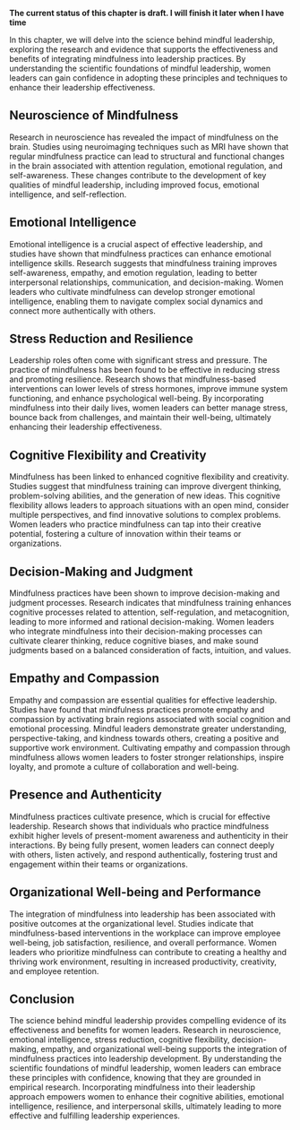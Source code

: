 **The current status of this chapter is draft. I will finish it later when I have time**

In this chapter, we will delve into the science behind mindful leadership, exploring the research and evidence that supports the effectiveness and benefits of integrating mindfulness into leadership practices. By understanding the scientific foundations of mindful leadership, women leaders can gain confidence in adopting these principles and techniques to enhance their leadership effectiveness.

Neuroscience of Mindfulness
---------------------------

Research in neuroscience has revealed the impact of mindfulness on the brain. Studies using neuroimaging techniques such as MRI have shown that regular mindfulness practice can lead to structural and functional changes in the brain associated with attention regulation, emotional regulation, and self-awareness. These changes contribute to the development of key qualities of mindful leadership, including improved focus, emotional intelligence, and self-reflection.

Emotional Intelligence
----------------------

Emotional intelligence is a crucial aspect of effective leadership, and studies have shown that mindfulness practices can enhance emotional intelligence skills. Research suggests that mindfulness training improves self-awareness, empathy, and emotion regulation, leading to better interpersonal relationships, communication, and decision-making. Women leaders who cultivate mindfulness can develop stronger emotional intelligence, enabling them to navigate complex social dynamics and connect more authentically with others.

Stress Reduction and Resilience
-------------------------------

Leadership roles often come with significant stress and pressure. The practice of mindfulness has been found to be effective in reducing stress and promoting resilience. Research shows that mindfulness-based interventions can lower levels of stress hormones, improve immune system functioning, and enhance psychological well-being. By incorporating mindfulness into their daily lives, women leaders can better manage stress, bounce back from challenges, and maintain their well-being, ultimately enhancing their leadership effectiveness.

Cognitive Flexibility and Creativity
------------------------------------

Mindfulness has been linked to enhanced cognitive flexibility and creativity. Studies suggest that mindfulness training can improve divergent thinking, problem-solving abilities, and the generation of new ideas. This cognitive flexibility allows leaders to approach situations with an open mind, consider multiple perspectives, and find innovative solutions to complex problems. Women leaders who practice mindfulness can tap into their creative potential, fostering a culture of innovation within their teams or organizations.

Decision-Making and Judgment
----------------------------

Mindfulness practices have been shown to improve decision-making and judgment processes. Research indicates that mindfulness training enhances cognitive processes related to attention, self-regulation, and metacognition, leading to more informed and rational decision-making. Women leaders who integrate mindfulness into their decision-making processes can cultivate clearer thinking, reduce cognitive biases, and make sound judgments based on a balanced consideration of facts, intuition, and values.

Empathy and Compassion
----------------------

Empathy and compassion are essential qualities for effective leadership. Studies have found that mindfulness practices promote empathy and compassion by activating brain regions associated with social cognition and emotional processing. Mindful leaders demonstrate greater understanding, perspective-taking, and kindness towards others, creating a positive and supportive work environment. Cultivating empathy and compassion through mindfulness allows women leaders to foster stronger relationships, inspire loyalty, and promote a culture of collaboration and well-being.

Presence and Authenticity
-------------------------

Mindfulness practices cultivate presence, which is crucial for effective leadership. Research shows that individuals who practice mindfulness exhibit higher levels of present-moment awareness and authenticity in their interactions. By being fully present, women leaders can connect deeply with others, listen actively, and respond authentically, fostering trust and engagement within their teams or organizations.

Organizational Well-being and Performance
-----------------------------------------

The integration of mindfulness into leadership has been associated with positive outcomes at the organizational level. Studies indicate that mindfulness-based interventions in the workplace can improve employee well-being, job satisfaction, resilience, and overall performance. Women leaders who prioritize mindfulness can contribute to creating a healthy and thriving work environment, resulting in increased productivity, creativity, and employee retention.

Conclusion
----------

The science behind mindful leadership provides compelling evidence of its effectiveness and benefits for women leaders. Research in neuroscience, emotional intelligence, stress reduction, cognitive flexibility, decision-making, empathy, and organizational well-being supports the integration of mindfulness practices into leadership development. By understanding the scientific foundations of mindful leadership, women leaders can embrace these principles with confidence, knowing that they are grounded in empirical research. Incorporating mindfulness into their leadership approach empowers women to enhance their cognitive abilities, emotional intelligence, resilience, and interpersonal skills, ultimately leading to more effective and fulfilling leadership experiences.
